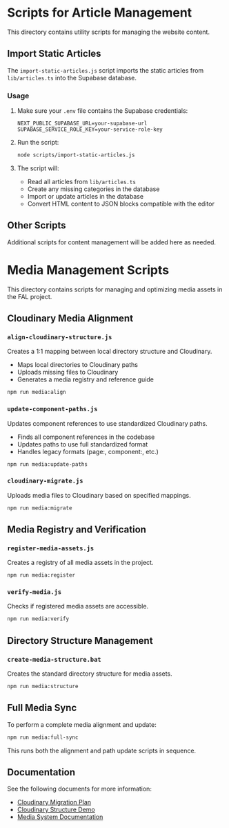# Scripts for Article Management

This directory contains utility scripts for managing the website content.

## Import Static Articles

The `import-static-articles.js` script imports the static articles from `lib/articles.ts` into the Supabase database.

### Usage

1. Make sure your `.env` file contains the Supabase credentials:
   ```
   NEXT_PUBLIC_SUPABASE_URL=your-supabase-url
   SUPABASE_SERVICE_ROLE_KEY=your-service-role-key
   ```

2. Run the script:
   ```bash
   node scripts/import-static-articles.js
   ```

3. The script will:
   - Read all articles from `lib/articles.ts`
   - Create any missing categories in the database
   - Import or update articles in the database
   - Convert HTML content to JSON blocks compatible with the editor

## Other Scripts

Additional scripts for content management will be added here as needed.

# Media Management Scripts

This directory contains scripts for managing and optimizing media assets in the FAL project.

## Cloudinary Media Alignment

### `align-cloudinary-structure.js`

Creates a 1:1 mapping between local directory structure and Cloudinary. 

- Maps local directories to Cloudinary paths
- Uploads missing files to Cloudinary
- Generates a media registry and reference guide

```bash
npm run media:align
```

### `update-component-paths.js`

Updates component references to use standardized Cloudinary paths.

- Finds all component references in the codebase
- Updates paths to use full standardized format
- Handles legacy formats (page:, component:, etc.)

```bash
npm run media:update-paths
```

### `cloudinary-migrate.js`

Uploads media files to Cloudinary based on specified mappings.

```bash
npm run media:migrate
```

## Media Registry and Verification

### `register-media-assets.js`

Creates a registry of all media assets in the project.

```bash
npm run media:register
```

### `verify-media.js`

Checks if registered media assets are accessible.

```bash
npm run media:verify
```

## Directory Structure Management

### `create-media-structure.bat`

Creates the standard directory structure for media assets.

```bash
npm run media:structure
```

## Full Media Sync

To perform a complete media alignment and update:

```bash
npm run media:full-sync
```

This runs both the alignment and path update scripts in sequence.

## Documentation

See the following documents for more information:

- [Cloudinary Migration Plan](../docs/cloudinary-migration-plan.md)
- [Cloudinary Structure Demo](../docs/examples/cloudinary-structure-demo.md)
- [Media System Documentation](../.cursor/@docs/media-system-documentation.md) 